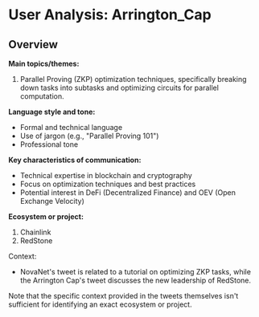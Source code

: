 # User Analysis: Arrington_Cap

## Overview

**Main topics/themes:**

1. Parallel Proving (ZKP) optimization techniques, specifically breaking down tasks into subtasks and optimizing circuits for parallel computation.

**Language style and tone:**

- Formal and technical language
- Use of jargon (e.g., "Parallel Proving 101")
- Professional tone

**Key characteristics of communication:**

* Technical expertise in blockchain and cryptography
* Focus on optimization techniques and best practices
* Potential interest in DeFi (Decentralized Finance) and OEV (Open Exchange Velocity)

**Ecosystem or project:**

1. Chainlink
2. RedStone

Context:
- NovaNet's tweet is related to a tutorial on optimizing ZKP tasks, while the Arrington Cap's tweet discusses the new leadership of RedStone.
 
Note that the specific context provided in the tweets themselves isn't sufficient for identifying an exact ecosystem or project.